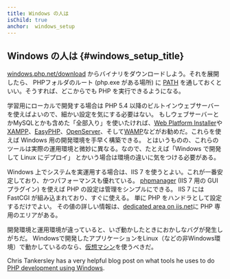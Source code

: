 ```yaml
---
title: Windows の人は
isChild: true
anchor:  windows_setup
---
```


## Windows の人は {#windows_setup_title}

[windows.php.net/download][php-downloads] からバイナリをダウンロードしよう。それを展開したら、
PHPフォルダのルート (php.exe がある場所) に [PATH][windows-path] を通しておくといい。そうすれば、どこからでも PHP を実行できるようになる。

学習用にローカルで開発する場合は PHP 5.4 以降のビルトインウェブサーバーを使えばよいので、細かい設定を気にする必要はない。
もしウェブサーバーとかMySQLとかも含めた「全部入り」を使いたければ、[Web Platform Installer][wpi]や
[XAMPP][xampp]、[EasyPHP][easyphp]、[OpenServer][openserver]、そして[WAMP][wamp]などがお勧めだ。これらを使えば Windows 用の開発環境を手早く構築できる。
とはいうものの、これらのツールは実際の運用環境と微妙に異なる。なので、たとえば「Windows で開発して Linux にデプロイ」
とかいう場合は環境の違いに気をつける必要がある。

Windows 上でシステムを実運用する場合は、IIS 7 を使うとよい。これが一番安定しており、かつパフォーマンスも優れている。
[phpmanager][phpmanager] (IIS 7 用の GUI プラグイン) を使えば PHP の設定は管理をシンプルにできる。
IIS 7 には FastCGI が組み込まれており、すぐに使える。
単に PHP をハンドラとして設定するだけでよい。
その値の詳しい情報は、[dedicated area on iis.net][php-iis]に PHP 専用のエリアがある。

開発環境と運用環境が違っていると、いざ動かしたときにおかしなバグが発生しがちだ。
Windowsで開発したアプリケーションをLinux（などの非Windows環境）で動かしているのなら、[仮想マシン](/#virtualization_title)を使うべきだ。

Chris Tankersley has a very helpful blog post on what tools he uses to do [PHP development using Windows][windows-tools].

[easyphp]: http://www.easyphp.org/
[phpmanager]: http://phpmanager.codeplex.com/
[openserver]: http://open-server.ru/
[wamp]: http://www.wampserver.com/en/
[php-downloads]: http://windows.php.net/download/
[php-iis]: http://php.iis.net/
[windows-path]: http://www.windows-commandline.com/set-path-command-line/
[windows-tools]: http://ctankersley.com/2015/07/01/developing-on-windows/
[wpi]: http://www.microsoft.com/web/downloads/platform.aspx
[xampp]: http://www.apachefriends.org/en/xampp.html
